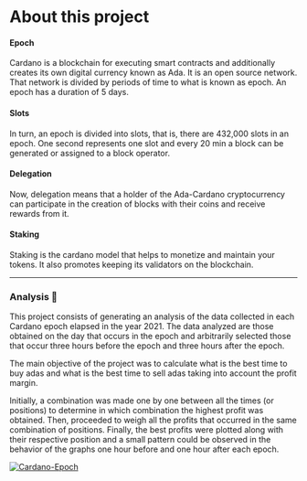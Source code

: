 # About this project

#### Epoch
Cardano is a blockchain for executing smart contracts and additionally creates its own digital currency known as Ada. It is an open source network. That network is divided by periods of time to what is known as epoch. An epoch has a duration of 5 days.

#### Slots
In turn, an epoch is divided into slots, that is, there are 432,000 slots in an epoch. One second represents one slot and every 20 min a block can be generated or assigned to a block operator.

#### Delegation
Now, delegation means that a holder of the Ada-Cardano cryptocurrency can participate in the creation of blocks with their coins and receive rewards from it.

#### Staking
Staking is the cardano model that helps to monetize and maintain your tokens. It also promotes keeping its validators on the blockchain.

------------


### Analysis :green_heart:
This project consists of generating an analysis of the data collected in each Cardano epoch elapsed in the year 2021. The data analyzed are those obtained on the day that occurs in the epoch and arbitrarily selected those that occur three hours before the epoch and three hours after the epoch.

The main objective of the project was to calculate what is the best time to buy adas and what is the best time to sell adas taking into account the profit margin.

Initially, a combination was made one by one between all the times (or positions) to determine in which combination the highest profit was obtained. Then, proceeded to weigh all the profits that occurred in the same combination of positions. Finally, the best profits were plotted along with their respective position and a small pattern could be observed in the behavior of the graphs one hour before and one hour after each epoch.

[![Cardano-Epoch](http://imgur.com/CaEyRoh.jpg "Cardano-Epoch")](https://imgur.com/CaEyRoh "Cardano-Epoch")
